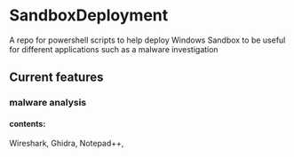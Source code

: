 # SandboxDeployment
A repo for powershell scripts to help deploy Windows Sandbox to be useful for different applications such as a malware investigation 

## Current features

### malware analysis

#### contents:

Wireshark,
Ghidra,
Notepad++,
